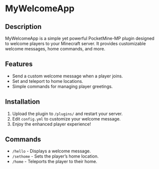 # MyWelcomeApp

## Description
MyWelcomeApp is a simple yet powerful PocketMine-MP plugin designed to welcome players to your Minecraft server. It provides customizable welcome messages, home commands, and more.

## Features
- Send a custom welcome message when a player joins.
- Set and teleport to home locations.
- Simple commands for managing player greetings.

## Installation
1. Upload the plugin to `/plugins/` and restart your server.
2. Edit `config.yml` to customize your welcome message.
3. Enjoy the enhanced player experience!

## Commands
- `/hello` - Displays a welcome message.
- `/sethome` - Sets the player’s home location.
- `/home` - Teleports the player to their home.
